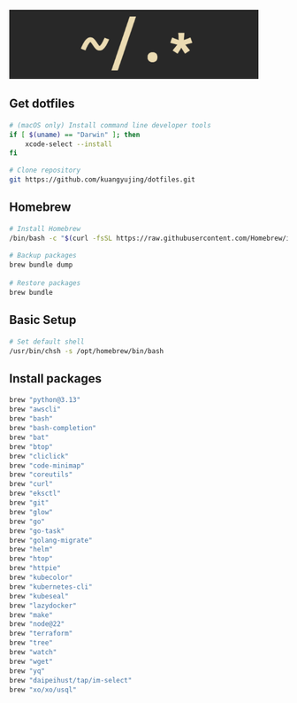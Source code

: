 ![dotfiles](.assets/logo.png)

## Get dotfiles

```sh
# (macOS only) Install command line developer tools
if [ $(uname) == "Darwin" ]; then
    xcode-select --install
fi
```

```sh
# Clone repository
git https://github.com/kuangyujing/dotfiles.git
```

## Homebrew

```sh
# Install Homebrew
/bin/bash -c "$(curl -fsSL https://raw.githubusercontent.com/Homebrew/install/HEAD/install.sh)"
```

```sh
# Backup packages
brew bundle dump

# Restore packages
brew bundle
```

## Basic Setup

```sh
# Set default shell
/usr/bin/chsh -s /opt/homebrew/bin/bash
```

## Install packages

```sh
brew "python@3.13"
brew "awscli"
brew "bash"
brew "bash-completion"
brew "bat"
brew "btop"
brew "cliclick"
brew "code-minimap"
brew "coreutils"
brew "curl"
brew "eksctl"
brew "git"
brew "glow"
brew "go"
brew "go-task"
brew "golang-migrate"
brew "helm"
brew "htop"
brew "httpie"
brew "kubecolor"
brew "kubernetes-cli"
brew "kubeseal"
brew "lazydocker"
brew "make"
brew "node@22"
brew "terraform"
brew "tree"
brew "watch"
brew "wget"
brew "yq"
brew "daipeihust/tap/im-select"
brew "xo/xo/usql"
```

